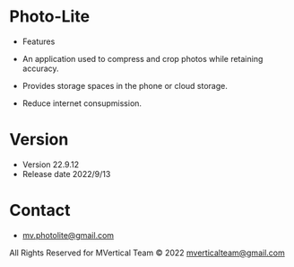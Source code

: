 # Photo-Lite

- Features

- An application used to compress and crop photos while retaining accuracy.
- Provides storage spaces in the phone or cloud storage.
- Reduce internet consupmission.


# Version

- Version 22.9.12
- Release date 2022/9/13


# Contact
- mv.photolite@gmail.com


All Rights Reserved for MVertical Team © 2022 mverticalteam@gmail.com
